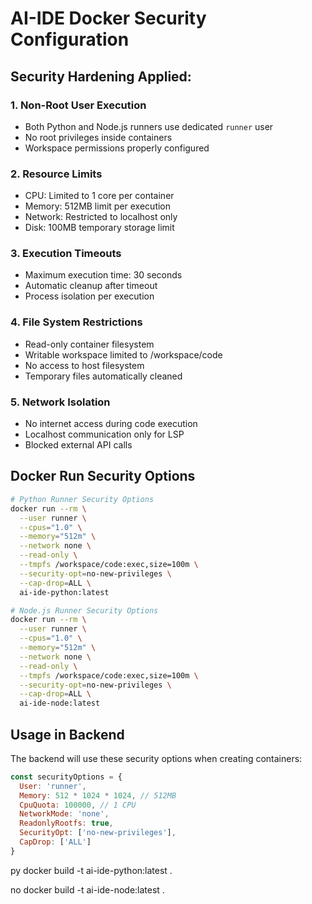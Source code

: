 # AI-IDE Docker Security Configuration

## Security Hardening Applied:

### 1. Non-Root User Execution
- Both Python and Node.js runners use dedicated `runner` user
- No root privileges inside containers
- Workspace permissions properly configured

### 2. Resource Limits
- CPU: Limited to 1 core per container
- Memory: 512MB limit per execution
- Network: Restricted to localhost only
- Disk: 100MB temporary storage limit

### 3. Execution Timeouts
- Maximum execution time: 30 seconds
- Automatic cleanup after timeout
- Process isolation per execution

### 4. File System Restrictions
- Read-only container filesystem
- Writable workspace limited to /workspace/code
- No access to host filesystem
- Temporary files automatically cleaned

### 5. Network Isolation
- No internet access during code execution
- Localhost communication only for LSP
- Blocked external API calls

## Docker Run Security Options

```bash
# Python Runner Security Options
docker run --rm \
  --user runner \
  --cpus="1.0" \
  --memory="512m" \
  --network none \
  --read-only \
  --tmpfs /workspace/code:exec,size=100m \
  --security-opt=no-new-privileges \
  --cap-drop=ALL \
  ai-ide-python:latest

# Node.js Runner Security Options  
docker run --rm \
  --user runner \
  --cpus="1.0" \
  --memory="512m" \
  --network none \
  --read-only \
  --tmpfs /workspace/code:exec,size=100m \
  --security-opt=no-new-privileges \
  --cap-drop=ALL \
  ai-ide-node:latest
```

## Usage in Backend

The backend will use these security options when creating containers:

```javascript
const securityOptions = {
  User: 'runner',
  Memory: 512 * 1024 * 1024, // 512MB
  CpuQuota: 100000, // 1 CPU
  NetworkMode: 'none',
  ReadonlyRootfs: true,
  SecurityOpt: ['no-new-privileges'],
  CapDrop: ['ALL']
}
```





py
docker build -t ai-ide-python:latest .

no
docker build -t ai-ide-node:latest .